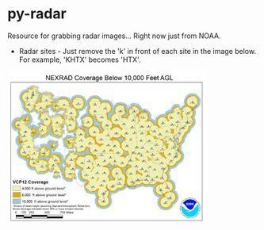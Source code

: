 py-radar
========

Resource for grabbing radar images... Right now just from NOAA.


* Radar sites - Just remove the 'k' in front of each site in the image below.  For example, 'KHTX' becomes 'HTX'.

<img src="noaa_radar_coverage_map.jpg" width="400"/>

